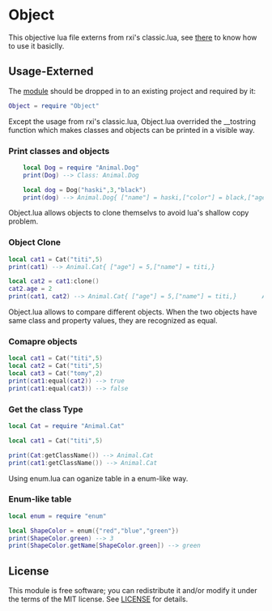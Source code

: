 # Object

This objective lua file externs from rxi's classic.lua, see [there](https://github.com/rxi/classic) to know how to use it basiclly.


## Usage-Externed

The [module](Object.lua) should be dropped in to an existing project and
required by it:

```lua
Object = require "Object"
```

Except the usage from rxi's classic.lua, Object.lua overrided the __tostring function which makes classes and objects can be printed in a visible way.

### Print classes and objects
```lua
    local Dog = require "Animal.Dog"
    print(Dog) --> Class: Animal.Dog

    local dog = Dog("haski",3,"black")
    print(dog) --> Animal.Dog{ ["name"] = haski,["color"] = black,["age"] = 3,} 
```

Object.lua allows objects to clone themselvs to avoid lua's shallow copy problem.

### Object Clone
```lua
local cat1 = Cat("titi",5)
print(cat1) --> Animal.Cat{ ["age"] = 5,["name"] = titi,} 

local cat2 = cat1:clone()
cat2.age = 2
print(cat1, cat2) --> Animal.Cat{ ["age"] = 5,["name"] = titi,}       Animal.Cat{ ["age"] = 2,["name"] = titi,}
```
Object.lua allows to compare different objects. When the two objects have same class and property values, they are recognized as equal.

### Comapre objects
```lua
local cat1 = Cat("titi",5)
local cat2 = Cat("titi",5)
local cat3 = Cat("tomy",2)
print(cat1:equal(cat2)) --> true
print(cat1:equal(cat3)) --> false
```

### Get the class Type
```lua
local Cat = require "Animal.Cat"

local cat1 = Cat("titi",5)

print(Cat:getClassName()) --> Animal.Cat
print(cat1:getClassName()) --> Animal.Cat

```

Using enum.lua can oganize table in a enum-like way.

### Enum-like table
```lua
local enum = require "enum"

local ShapeColor = enum({"red","blue","green"})
print(ShapeColor.green) --> 3
print(ShapeColor.getName[ShapeColor.green]) --> green
```


## License

This module is free software; you can redistribute it and/or modify it under
the terms of the MIT license. See [LICENSE](LICENSE) for details.


